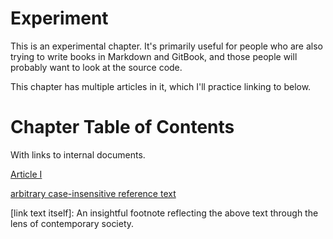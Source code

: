 # Experiment

This is an experimental chapter. It's primarily useful for people who are also trying to write books in Markdown and GitBook, and those people will probably want to look at the source code.

This chapter has multiple articles in it, which I'll practice linking to below.

Chapter Table of Contents
=========================

With links to internal documents.

[Article I](experiment/article_i.md)

[arbitrary case-insensitive reference text]

[arbitrary case-insensitive reference text]: https://www.duckduckgo.org
[1]: https://news.ycombinator.com/
[link text itself]: An insightful footnote reflecting the above text through the lens of contemporary society.